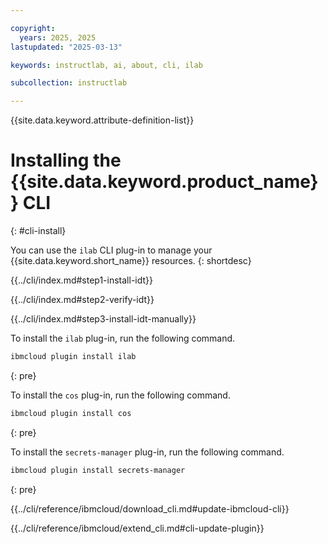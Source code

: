 ```yaml
---

copyright:
  years: 2025, 2025
lastupdated: "2025-03-13"

keywords: instructlab, ai, about, cli, ilab

subcollection: instructlab

---
```


{{site.data.keyword.attribute-definition-list}}

# Installing the {{site.data.keyword.product_name}} CLI
{: #cli-install}


You can use the `ilab` CLI plug-in to manage your {{site.data.keyword.short_name}} resources.
{: shortdesc}


{{../cli/index.md#step1-install-idt}}

{{../cli/index.md#step2-verify-idt}}

{{../cli/index.md#step3-install-idt-manually}}

To install the `ilab` plug-in, run the following command.

```sh
ibmcloud plugin install ilab
```
{: pre}

To install the `cos` plug-in, run the following command.

```sh
ibmcloud plugin install cos
```
{: pre}

To install the `secrets-manager` plug-in, run the following command.

```sh
ibmcloud plugin install secrets-manager
```
{: pre}


{{../cli/reference/ibmcloud/download_cli.md#update-ibmcloud-cli}}

{{../cli/reference/ibmcloud/extend_cli.md#cli-update-plugin}}
